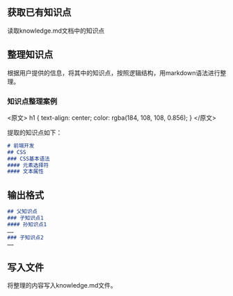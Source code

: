 ## 获取已有知识点

读取knowledge.md文档中的知识点

##  整理知识点

根据用户提供的信息，将其中的知识点，按照逻辑结构，用markdown语法进行整理。


### 知识点整理案例

<原文>
h1 {
  text-align: center;
  color: rgba(184, 108, 108, 0.856);
}
</原文>

提取的知识点如下：
```markdown
# 前端开发
## CSS
### CSS基本语法
#### 元素选择符
#### 文本属性
```
## 输出格式
```markdown
## 父知识点
### 子知识点1
#### 孙知识点1
……
### 子知识点2
……
```

## 写入文件

将整理的内容写入knowledge.md文件。
